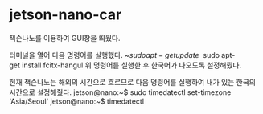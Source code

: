 # jetson-nano-car
잭슨나노를 이용하여 GUI창을 띄웠다.

터미널을 열어 다음 명령어를 실행했다.
~$ sudo apt-get update
~$ sudo apt-get install fcitx-hangul
위 명령어를 실행한 후 한국어가 나오도록 설정해줬다.

현재 잭슨나노는 해외의 시간으로 흐르므로 다음 명령어를 실행하여 내가 있는 한국의 시간으로 설정해줬다.
jetson@nano:~$ sudo timedatectl set-timezone 'Asia/Seoul'
jetson@nano:~$ timedatectl
